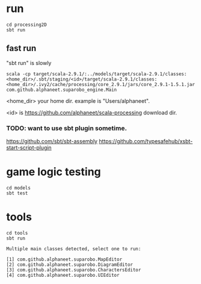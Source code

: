 # run
    cd processing2D
    sbt run

## fast run
"sbt run" is slowly
    
    scala -cp target/scala-2.9.1/:../models/target/scala-2.9.1/classes:<home_dir>/.sbt/staging/<id>/target/scala-2.9.1/classes:<home_dir>/.ivy2/cache/processing/core_2.9.1/jars/core_2.9.1-1.5.1.jar com.github.alphaneet.suparobo_engine.Main
    

&lt;home_dir&gt; your home dir. example is "Users/alphaneet".

&lt;id&gt; is https://github.com/alphaneet/scala-processing download dir.


### TODO: want to use sbt plugin sometime.
https://github.com/sbt/sbt-assembly
https://github.com/typesafehub/xsbt-start-script-plugin


# game logic testing
    cd models
    sbt test
   
# tools
    cd tools
    sbt run
    
    Multiple main classes detected, select one to run:

    [1] com.github.alphaneet.suparobo.MapEditor
    [2] com.github.alphaneet.suparobo.DiagramEditor
    [3] com.github.alphaneet.suparobo.CharactersEditor
    [4] com.github.alphaneet.suparobo.UIEditor